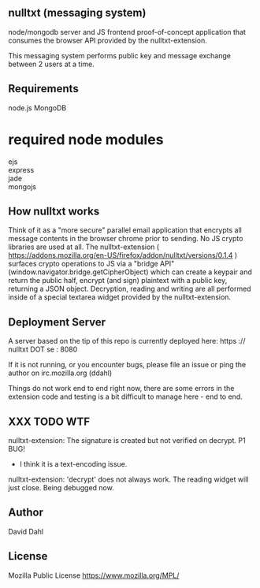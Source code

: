 nulltxt (messaging system)
--------------------------

node/mongodb server and JS frontend proof-of-concept application that consumes the browser API provided by the nulltxt-extension.

This messaging system performs public key and message exchange between 2 users at a time.

Requirements
------------

node.js
MongoDB

required node modules
=====================

ejs  
express  
jade  
mongojs

How nulltxt works
-----------------

Think of it as a "more secure" parallel email application that encrypts all message contents in the browser chrome prior to sending. No JS crypto libraries are used at all. The nulltxt-extension ( https://addons.mozilla.org/en-US/firefox/addon/nulltxt/versions/0.1.4 ) surfaces crypto operations to JS via a "bridge API" (window.navigator.bridge.getCipherObject) which can create a keypair and return the public half, encrypt (and sign) plaintext with a public key, returning a JSON object. Decryption, reading and writing are all performed inside of a special textarea widget provided by the nulltxt-extension.

Deployment Server
-----------------

A server based on the tip of this repo is currently deployed here: https :// nulltxt  DOT se : 8080

If it is not running, or you encounter bugs, please file an issue or ping the author on irc.mozilla.org (ddahl) 

Things do not work end to end right now, there are some errors in the extension code and testing is a bit difficult to manage here - end to end. 

XXX TODO WTF
------------

nulltxt-extension: The signature is created but not verified on decrypt. P1 BUG!
  * I think it is a text-encoding issue.

nulltxt-extension: 'decrypt' does not always work. The reading widget will just close. Being debugged now.

Author
------
David Dahl <ddahl AT nulltxt DOT se>

License
-------
Mozilla Public License
https://www.mozilla.org/MPL/
